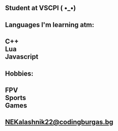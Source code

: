 Student at VSCPI  ( •_•)
-
Languages I'm learning atm: 
-
 C++
 <br>
 Lua
 <br>
 Javascript
 <br>
-
Hobbies:
-
FPV 
<br>
Sports
<br>
Games
<br>
-
NEKalashnik22@codingburgas.bg
-
